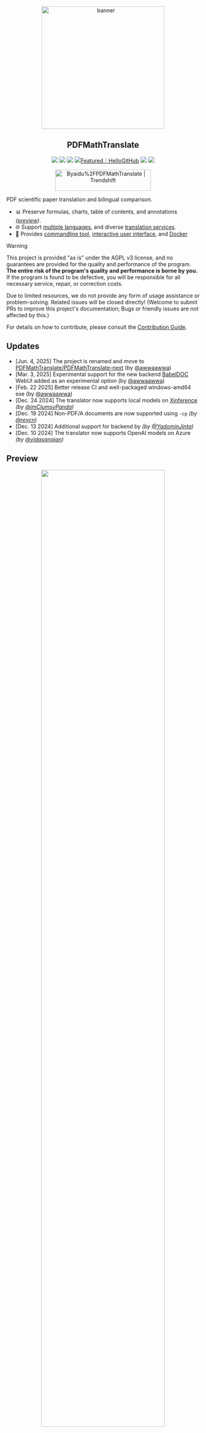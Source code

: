 <!-- CHUNK ID: chunk_838C5468  CHUNK TYPE: paragraph START_LINE:1 -->
<div align="center">

<!-- CHUNK ID: chunk_80452A49  CHUNK TYPE: image START_LINE:3 -->
<img src="./docs/images/banner.png" width="320px"  alt="banner"/>

<!-- CHUNK ID: chunk_9CD70BC3  CHUNK TYPE: paragraph START_LINE:5 -->
<h2 id="title">PDFMathTranslate</h2>

<p>
<!-- CHUNK ID: chunk_FD2827C9  CHUNK TYPE: html_comment START_LINE:8 -->
  <!-- PyPI -->
<!-- CHUNK ID: chunk_535549DD  CHUNK TYPE: paragraph START_LINE:9 -->
  <a href="https://pypi.org/project/pdf2zh-next/">
<!-- CHUNK ID: chunk_9D0AE379  CHUNK TYPE: image START_LINE:10 -->
    <img src="https://img.shields.io/pypi/v/pdf2zh-next"></a>
<!-- CHUNK ID: chunk_2792EF01  CHUNK TYPE: paragraph START_LINE:11 -->
  <a href="https://pepy.tech/projects/pdf2zh-next">
<!-- CHUNK ID: chunk_1DC69FC1  CHUNK TYPE: image START_LINE:12 -->
    <img src="https://static.pepy.tech/badge/pdf2zh-next"></a>
<!-- CHUNK ID: chunk_AFCA5ACF  CHUNK TYPE: paragraph START_LINE:13 -->
  <a href="https://hub.docker.com/repository/docker/awwaawwa/pdfmathtranslate-next/tags">
<!-- CHUNK ID: chunk_132C173F  CHUNK TYPE: image START_LINE:14 -->
    <img src="https://img.shields.io/docker/pulls/awwaawwa/pdfmathtranslate-next"></a>
<!-- CHUNK ID: chunk_C3623279  CHUNK TYPE: paragraph START_LINE:15 -->
  <a href="https://hellogithub.com/repository/8ec2cfd3ef744762bf531232fa32bc47" target="_blank"><img src="https://api.hellogithub.com/v1/widgets/recommend.svg?rid=8ec2cfd3ef744762bf531232fa32bc47&claim_uid=JQ0yfeBNjaTuqDU&theme=small" alt="Featured｜HelloGitHub" /></a>
<!-- CHUNK ID: chunk_76B223CD  CHUNK TYPE: html_comment START_LINE:16 -->
  <!-- <a href="https://gitcode.com/PDFMathTranslate/PDFMathTranslate-next/overview">
    <img src="https://gitcode.com/PDFMathTranslate/PDFMathTranslate-next/star/badge.svg"></a> -->
<!-- CHUNK ID: chunk_2D1CFDA0  CHUNK TYPE: html_comment START_LINE:18 -->
  <!-- <a href="https://huggingface.co/spaces/reycn/PDFMathTranslate-Docker">
    <img src="https://img.shields.io/badge/%F0%9F%A4%97-Online%20Demo-FF9E0D"></a> -->
<!-- CHUNK ID: chunk_F58C27F2  CHUNK TYPE: html_comment START_LINE:20 -->
  <!-- <a href="https://www.modelscope.cn/studios/AI-ModelScope/PDFMathTranslate"> -->
<!-- CHUNK ID: chunk_4BF46740  CHUNK TYPE: html_comment START_LINE:21 -->
    <!-- <img src="https://img.shields.io/badge/ModelScope-Demo-blue"></a> -->
<!-- CHUNK ID: chunk_9B97248D  CHUNK TYPE: html_comment START_LINE:22 -->
  <!-- <a href="https://github.com/PDFMathTranslate/PDFMathTranslate-next/pulls">
    <img src="https://img.shields.io/badge/contributions-welcome-green"></a> -->
<!-- CHUNK ID: chunk_524DFC76  CHUNK TYPE: paragraph START_LINE:24 -->
  <a href="https://t.me/+Z9_SgnxmsmA5NzBl">
<!-- CHUNK ID: chunk_C8740F43  CHUNK TYPE: image START_LINE:25 -->
    <img src="https://img.shields.io/badge/Telegram-2CA5E0?style=flat-squeare&logo=telegram&logoColor=white"></a>
<!-- CHUNK ID: chunk_9F43F425  CHUNK TYPE: html_comment START_LINE:26 -->
  <!-- License -->
<!-- CHUNK ID: chunk_63D768E7  CHUNK TYPE: paragraph START_LINE:27 -->
  <a href="./LICENSE">
<!-- CHUNK ID: chunk_C91C1CEC  CHUNK TYPE: image START_LINE:28 -->
    <img src="https://img.shields.io/github/license/PDFMathTranslate/PDFMathTranslate-next"></a>
<!-- CHUNK ID: chunk_AF4387C1  CHUNK TYPE: paragraph START_LINE:29 -->
</p>

<!-- CHUNK ID: chunk_3CF488A3  CHUNK TYPE: table START_LINE:31 -->
<a href="https://trendshift.io/repositories/12424" target="_blank"><img src="https://trendshift.io/api/badge/repositories/12424" alt="Byaidu%2FPDFMathTranslate | Trendshift" style="width: 250px; height: 55px;" width="250" height="55"/></a>

<!-- CHUNK ID: chunk_90458E01  CHUNK TYPE: paragraph START_LINE:33 -->
</div>

PDF scientific paper translation and bilingual comparison.

<!-- CHUNK ID: chunk_3BE38B9A  CHUNK TYPE: list START_LINE:37 -->
- 📊 Preserve formulas, charts, table of contents, and annotations _([preview](#preview))_.
- 🌐 Support [multiple languages](https://pdf2zh-next.com/supported_languages.html), and diverse [translation services](https://pdf2zh-next.com/advanced/Documentation-of-Translation-Services.html).
- 🤖 Provides [commandline tool](https://pdf2zh-next.com/getting-started/USAGE_commandline.html), [interactive user interface](https://pdf2zh-next.com/getting-started/USAGE_webui.html), and [Docker](https://pdf2zh-next.com/getting-started/INSTALLATION_docker.html)

<!-- CHUNK ID: chunk_AD54B433  CHUNK TYPE: blockquote START_LINE:41 -->
> [!WARNING]
>
> This project is provided "as is" under the AGPL v3 license, and no guarantees are provided for the quality and performance of the program. **The entire risk of the program's quality and performance is borne by you.** If the program is found to be defective, you will be responsible for all necessary service, repair, or correction costs.
>
> Due to limited resources, we do not provide any form of usage assistance or problem-solving. Related issues will be closed directly! (Welcome to submit PRs to improve this project's documentation; Bugs or friendly issues are not affected by this.)

<!-- CHUNK ID: chunk_E0B1FBFE  CHUNK TYPE: paragraph START_LINE:47 -->
For details on how to contribute, please consult the [Contribution Guide](https://pdf2zh-next.com/community/Contribution-Guide.html).

<h2 id="updates">Updates</h2>

<!-- CHUNK ID: chunk_5E68D02E  CHUNK TYPE: list START_LINE:51 -->
- [Jun. 4, 2025] The project is renamed and move to [PDFMathTranslate/PDFMathTranslate-next](https://github.com/PDFMathTranslate/PDFMathTranslate-next) (by [@awwaawwa](https://github.com/awwaawwa))
- [Mar. 3, 2025] Experimental support for the new backend [BabelDOC](https://github.com/funstory-ai/BabelDOC) WebUI added as an experimental option (by [@awwaawwa](https://github.com/awwaawwa))
- [Feb. 22 2025] Better release CI and well-packaged windows-amd64 exe (by [@awwaawwa](https://github.com/awwaawwa))
- [Dec. 24 2024] The translator now supports local models on [Xinference](https://github.com/xorbitsai/inference) _(by [@imClumsyPanda](https://github.com/imClumsyPanda))_
- [Dec. 19 2024] Non-PDF/A documents are now supported using `-cp` _(by [@reycn](https://github.com/reycn))_
- [Dec. 13 2024] Additional support for backend by _(by [@YadominJinta](https://github.com/YadominJinta))_
- [Dec. 10 2024] The translator now supports OpenAI models on Azure _(by [@yidasanqian](https://github.com/yidasanqian))_

<!-- CHUNK ID: chunk_2B22A264  CHUNK TYPE: paragraph START_LINE:59 -->
<h2 id="preview">Preview</h2>

<div align="center">
<!-- CHUNK ID: chunk_FF589225  CHUNK TYPE: html_comment START_LINE:62 -->
<!-- <img src="./docs/images/preview.gif" width="80%"  alt="preview"/> -->
<!-- CHUNK ID: chunk_CF255FF9  CHUNK TYPE: image START_LINE:63 -->
<img src="https://s.immersivetranslate.com/assets/r2-uploads/images/babeldoc-preview.png" width="80%"/>
<!-- CHUNK ID: chunk_EBDB9E88  CHUNK TYPE: paragraph START_LINE:64 -->
</div>

<h2 id="demo">Online Service 🌟</h2>

<!-- CHUNK ID: chunk_3723C881  CHUNK TYPE: blockquote START_LINE:68 -->
> [!NOTE]
>
> pdf2zh 2.0 does not currently provide an online demo

<!-- CHUNK ID: chunk_1F3D6D5D  CHUNK TYPE: paragraph START_LINE:72 -->
You can try our application out using either of the following demos:

<!-- CHUNK ID: chunk_B617543E  CHUNK TYPE: list START_LINE:74 -->
- [v1.x Public free service](https://pdf2zh.com/) online without installation _(recommended)_.
- [Immersive Translate - BabelDOC](https://app.immersivetranslate.com/babel-doc/) 1000 free pages per month. _(recommended)_
<!-- CHUNK ID: chunk_ECCF6BC0  CHUNK TYPE: html_comment START_LINE:76 -->
<!-- - [Demo hosted on HuggingFace](https://huggingface.co/spaces/reycn/PDFMathTranslate-Docker)
- [Demo hosted on ModelScope](https://www.modelscope.cn/studios/AI-ModelScope/PDFMathTranslate) without installation. -->

<!-- CHUNK ID: chunk_FDDD972D  CHUNK TYPE: paragraph START_LINE:79 -->
Note that the computing resources of the demo are limited, so please avoid abusing them.

<h2 id="install">Installation and Usage</h2>

<!-- CHUNK ID: chunk_36D1B1ED  CHUNK TYPE: header START_LINE:83 -->
### Installation

<!-- CHUNK ID: chunk_545A02FF  CHUNK TYPE: list START_LINE:85 -->
1. [**Windows EXE**](https://pdf2zh-next.com/getting-started/INSTALLATION_winexe.html) <small>Recommand for Windows</small>
2. [**Docker**](https://pdf2zh-next.com/getting-started/INSTALLATION_docker.html) <small>Recommand for Linux</small>
3. [**uv** (a Python package manager)](https://pdf2zh-next.com/getting-started/INSTALLATION_uv.html) <small>Recommand for macOS</small>

<!-- CHUNK ID: h_rule_8e596a21  CHUNK TYPE: h_rule START_LINE:89 -->
---

<!-- CHUNK ID: chunk_047D6F23  CHUNK TYPE: header START_LINE:91 -->
### Usage

<!-- CHUNK ID: chunk_A49D7830  CHUNK TYPE: list START_LINE:93 -->
1. [Using **WebUI**](https://pdf2zh-next.com/getting-started/USAGE_webui.html)
2. [Using **Zotero Plugin**](https://github.com/guaguastandup/zotero-pdf2zh) (Third party program)
3. [Using **Commandline**](https://pdf2zh-next.com/getting-started/USAGE_commandline.html)

<!-- CHUNK ID: chunk_F57A3EE5  CHUNK TYPE: paragraph START_LINE:97 -->
For different use cases, we provide distinct methods to use our program. Check out [this page](./getting-started/getting-started.md) for more information.

<h2 id="usage">Advanced Options</h2>

For detailed explanations, please refer to our document about [Advanced Usage](https://pdf2zh-next.com/advanced/advanced.html) for a full list of each option.

<h2 id="downstream">Secondary Development (APIs)</h2>

<!-- CHUNK ID: chunk_DF45699B  CHUNK TYPE: blockquote START_LINE:105 -->
> [!NOTE]
>
> Currently, no relevant documentation is provided. It will be supplemented later. Please wait patiently.


<!-- CHUNK ID: chunk_AC02EE07  CHUNK TYPE: html_comment START_LINE:110 -->
<!-- For downstream applications, please refer to our document about [API Details](./docs/APIS.md) for futher information about:

- [Python API](./docs/APIS.md#api-python), how to use the program in other Python programs
- [HTTP API](./docs/APIS.md#api-http), how to communicate with a server with the program installed -->

<!-- CHUNK ID: chunk_FAB5C5B4  CHUNK TYPE: paragraph START_LINE:115 -->
<h2 id="langcode">Language Code</h2>

If you don't know what code to use to translate to the language you need, check out [this documentation](https://pdf2zh-next.com/advanced/Language-Codes.html)

<!-- CHUNK ID: chunk_8652D374  CHUNK TYPE: html_comment START_LINE:119 -->
<!-- 
<h2 id="todo">TODOs</h2>

- [ ] Parse layout with DocLayNet based models, [PaddleX](https://github.com/PaddlePaddle/PaddleX/blob/17cc27ac3842e7880ca4aad92358d3ef8555429a/paddlex/repo_apis/PaddleDetection_api/object_det/official_categories.py#L81), [PaperMage](https://github.com/allenai/papermage/blob/9cd4bb48cbedab45d0f7a455711438f1632abebe/README.md?plain=1#L102), [SAM2](https://github.com/facebookresearch/sam2)

- [ ] Fix page rotation, table of contents, format of lists

- [ ] Fix pixel formula in old papers

- [ ] Async retry except KeyboardInterrupt

- [ ] Knuth–Plass algorithm for western languages

- [ ] Support non-PDF/A files

- [ ] Plugins of [Zotero](https://github.com/zotero/zotero) and [Obsidian](https://github.com/obsidianmd/obsidian-releases) -->

<!-- CHUNK ID: chunk_AD3429B4  CHUNK TYPE: paragraph START_LINE:136 -->
<h2 id="acknowledgement">Acknowledgements</h2>

<!-- CHUNK ID: chunk_7ED9D2AF  CHUNK TYPE: list START_LINE:138 -->
- [Immersive Translation](https://immersivetranslate.com) sponsors monthly Pro membership redemption codes for active contributors to this project, see details at: [CONTRIBUTOR_REWARD.md](https://github.com/funstory-ai/BabelDOC/blob/main/docs/CONTRIBUTOR_REWARD.md)

- [SiliconFlow](https://siliconflow.cn) provides a free translation service for this project, powered by large language models (LLMs).

- 1.x version: [Byaidu/PDFMathTranslate](https://github.com/Byaidu/PDFMathTranslate)


- backend: [BabelDOC](https://github.com/funstory-ai/BabelDOC)

- PDF Library: [PyMuPDF](https://github.com/pymupdf/PyMuPDF)

- PDF Parsing: [Pdfminer.six](https://github.com/pdfminer/pdfminer.six)

- PDF Preview: [Gradio PDF](https://github.com/freddyaboulton/gradio-pdf)

- Layout Parsing: [DocLayout-YOLO](https://github.com/opendatalab/DocLayout-YOLO)

- PDF Standards: [PDF Explained](https://zxyle.github.io/PDF-Explained/), [PDF Cheat Sheets](https://pdfa.org/resource/pdf-cheat-sheets/)

- Multilingual Font: see [BabelDOC-Assets](https://github.com/funstory-ai/BabelDOC-Assets)

- [Asynchronize](https://github.com/multimeric/Asynchronize/tree/master?tab=readme-ov-file)

- [Rich logging with multiprocessing](https://github.com/SebastianGrans/Rich-multiprocess-logging/tree/main)

- Documentation i18n using Weblate: [Weblate](https://weblate.org/)

<!-- CHUNK ID: chunk_5DD24D41  CHUNK TYPE: paragraph START_LINE:165 -->
<h2 id="conduct">Before submit your code</h2>

We welcome the active participation of contributors to make pdf2zh better. Before you are ready to submit your code, please refer to our [Code of Conduct](https://pdf2zh-next.com/community/CODE_OF_CONDUCT.html) and [Contribution Guide](https://pdf2zh-next.com/community/Contribution-Guide.html).

<h2 id="contrib">Contributors</h2>

<a href="https://github.com/PDFMathTranslate/PDFMathTranslate-next/graphs/contributors">
<!-- CHUNK ID: chunk_21C4CCC3  CHUNK TYPE: image START_LINE:172 -->
  <img src="https://opencollective.com/PDFMathTranslate/contributors.svg?width=890&button=false" />
<!-- CHUNK ID: chunk_B2A74E86  CHUNK TYPE: paragraph START_LINE:173 -->
</a>

<!-- CHUNK ID: chunk_F1A772A0  CHUNK TYPE: image START_LINE:175 -->
![Alt](https://repobeats.axiom.co/api/embed/45529651750579e099960950f757449a410477ad.svg "Repobeats analytics image")

<!-- CHUNK ID: chunk_61BE03EB  CHUNK TYPE: paragraph START_LINE:177 -->
<h2 id="star_hist">Star History</h2>

<a href="https://star-history.com/#PDFMathTranslate/PDFMathTranslate-next&Date">
 <picture>
   <source media="(prefers-color-scheme: dark)" srcset="https://api.star-history.com/svg?repos=PDFMathTranslate/PDFMathTranslate-next&type=Date&theme=dark" />
   <source media="(prefers-color-scheme: light)" srcset="https://api.star-history.com/svg?repos=PDFMathTranslate/PDFMathTranslate-next&type=Date" />
<!-- CHUNK ID: chunk_ACF347AF  CHUNK TYPE: image START_LINE:183 -->
   <img alt="Star History Chart" src="https://api.star-history.com/svg?repos=PDFMathTranslate/PDFMathTranslate-next&type=Date"/>
<!-- CHUNK ID: chunk_64791BB7  CHUNK TYPE: paragraph START_LINE:184 -->
 </picture>
</a>
